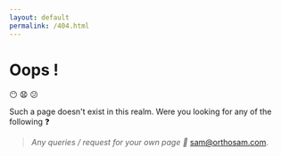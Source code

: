 ```yaml
---
layout: default
permalink: /404.html
---
```


# Oops !
:no_mouth: :anguished: :confused:

Such a page doesn't exist in this realm. Were you looking for any of the following :question:	


>_Any queries / request for your own page	 :e-mail:_ [sam@orthosam.com](mailto:sam@orthosam.com).

<!--
## Posts
<ul>
  {% for post in site.posts %}
    <li>
      <a href="{{ post.url }}">{{ post.title }}</a>
      {{ post.excerpt }}
    </li>
  {% endfor %}
</ul>
-->
